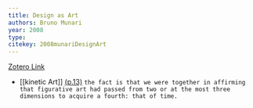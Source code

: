 ```yaml
---
title: Design as Art
authors: Bruno Munari
year: 2008
type: 
citekey: 2008munariDesignArt
---
```

[Zotero Link](zotero://select/items/@2008munariDesignArt)


- [[kinetic Art]] [(p.13)](zotero://open-pdf/library/items/WVXHJP5K?page=13&annotation=58LAKGZ5) ```the fact is that we were together in affirming that figurative art had passed from two or at the most three dimensions to acquire a fourth: that of time.```









